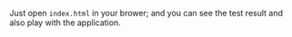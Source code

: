 Just open `index.html` in your brower; and you can see the test result and also play with the application.